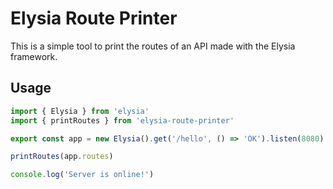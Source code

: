 # Elysia Route Printer

This is a simple tool to print the routes of an API made with the Elysia framework.

## Usage

```typescript
import { Elysia } from 'elysia'
import { printRoutes } from 'elysia-route-printer'

export const app = new Elysia().get('/hello', () => 'OK').listen(8080)

printRoutes(app.routes)

console.log('Server is online!')
```
